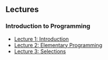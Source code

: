 ## Lectures

### Introduction to Programming

* [Lecture 1: Introduction](https://docs.google.com/presentation/d/1xUvfcyerZ-XfdhkmkOgr2W8RvNet26WtWdRZl3UQJtw/edit?usp=sharing)
* [Lecture 2: Elementary Programming](https://docs.google.com/presentation/d/1Fu6u9YXViWupODSHs0cxkybdGXp_NMLPyU2BSD-yUVA/edit?usp=sharing)
* [Lecture 3: Selections](https://docs.google.com/presentation/d/1EcNzoE9d8Joljk9XEvXxlIPdNT2QCoeG3KdyeFXMJ1I/edit?usp=sharing)
